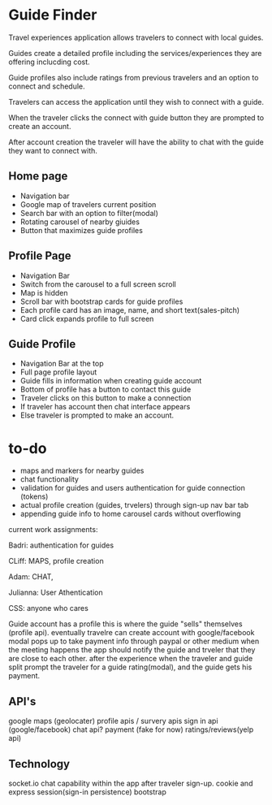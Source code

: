 # Guide Finder 

Travel experiences application allows travelers to connect with local guides.

Guides create a detailed profile including the services/experiences they are offering inclucding cost. 

Guide profiles also include ratings from previous travelers and an option to connect and schedule.

Travelers can access the application until they wish to connect with a guide.

When the traveler clicks the connect with guide button they are prompted to create an account.

After account creation the traveler will have the ability to chat with the guide they want to connect with.

## Home page

  * Navigation bar
  * Google map of travelers current position
  * Search bar with an option to filter(modal)
  * Rotating carousel of nearby giuides
  * Button that maximizes guide profiles
  
## Profile Page

  * Navigation Bar
  * Switch from the carousel to a full screen scroll 
  * Map is hidden
  * Scroll bar with bootstrap cards for guide profiles
  * Each profile card has an image, name, and short text(sales-pitch)
  * Card click expands profile to full screen
  
## Guide Profile

  * Navigation Bar at the top
  * Full page profile layout 
  * Guide fills in information when creating guide account
  * Bottom of profile has a button to contact this guide
  * Traveler clicks on this button to make a connection
  * If traveler has account then chat interface appears
  * Else traveler is prompted to make an account.
  
  
  
  
# to-do

  * maps and markers for nearby guides
  * chat functionality 
  * validation for guides and users authentication for guide connection (tokens)
  * actual profile creation (guides, trvelers) through sign-up nav bar tab
  * appending guide info to home carousel cards without overflowing 
  
  
current work assignments:

Badri: authentication for guides

CLiff: MAPS, profile creation

Adam: CHAT, 

Julianna: User Athentication


CSS: anyone who cares








Guide account has a profile this is where the guide "sells" themselves (profile api).
eventually travelre can create account with google/facebook
modal pops up to take payment info through paypal or other medium
when the meeting happens the app should notify the guide and trveler that they are close to each other.
after the experience when the traveler and guide split prompt the traveler for a guide rating(modal), and the guide gets his payment.

## API's

google maps (geolocater)
profile apis / survery apis
sign in api (google/facebook)
chat api?
payment (fake for now)
ratings/reviews(yelp api)

## Technology 

socket.io chat capability within the app after traveler sign-up.
cookie and express session(sign-in persistence)
bootstrap





 
 
 


